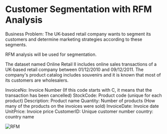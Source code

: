 # Customer Segmentation with RFM Analysis

Business Problem:
The UK-based retail company wants to segment its customers and determine marketing strategies according to these segments.

RFM analysis will be used for segmentation.

The dataset named Online Retail II includes online sales transactions of a UK-based retail company between 01/12/2010 and 09/12/2011. The company's product catalog includes souvenirs and it is known that most of its customers are wholesalers.

InvoiceNo: Invoice Number (If this code starts with C, it means that the transaction has been cancelled) <bv>
StockCode: Product code (unique for each product)
Description: Product name
Quantity: Number of products (How many of the products on the invoices were sold)
InvoiceDate: Invoice date
UnitPrice: Invoice price
CustomerID: Unique customer number
country: country name


![RFM](https://user-images.githubusercontent.com/105719079/177148118-37b6bfd4-11f8-4030-b25d-a52f3622658a.png)

